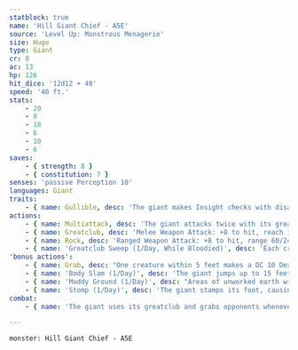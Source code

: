 ```yaml
---
statblock: true
name: 'Hill Giant Chief - A5E'
source: 'Level Up: Monstrous Menagerie'
size: Huge
type: Giant
cr: 8
ac: 13
hp: 126
hit_dice: '12d12 + 48'
speed: '40 ft.'
stats:
    - 20
    - 8
    - 18
    - 6
    - 10
    - 6
saves:
    - { strength: 8 }
    - { constitution: 7 }
senses: 'passive Perception 10'
languages: Giant
traits:
    - { name: Gullible, desc: 'The giant makes Insight checks with disadvantage.' }
actions:
    - { name: Multiattack, desc: 'The giant attacks twice with its greatclub.' }
    - { name: Greatclub, desc: 'Melee Weapon Attack: +8 to hit, reach 10 ft., one target. Hit: 18 (3d8 + 5) bludgeoning damage. If the target is a Medium or smaller creature, it makes a DC 16 Strength saving throw, falling prone on a failure.' }
    - { name: Rock, desc: 'Ranged Weapon Attack: +8 to hit, range 60/240 ft., one target. Hit: 26 (6d6 + 5) bludgeoning damage. If the target is a Medium or smaller creature, it makes a DC 16 Strength saving throw, falling prone on a failure. In lieu of a rock, the giant can throw a grappled Medium or smaller creature up to 30 feet. On a hit, the target and the thrown creature both take 15 (3d6 + 5) bludgeoning damage. On a miss, only the thrown creature takes the damage. The thrown creature falls prone in an unoccupied space 5 feet from the target.' }
    - { name: 'Greatclub Sweep (1/Day, While Bloodied)', desc: 'Each creature within 10 feet makes a DC 16 Dexterity saving throw. On a failure, a creature takes 18 (3d8 + 5) bludgeoning damage, is pushed 10 feet away from the giant, and falls prone.' }
'bonus actions':
    - { name: Grab, desc: "One creature within 5 feet makes a DC 10 Dexterity saving throw. On a failure, it is grappled (escape DC 16). Until this grapple ends, the giant can't grab another target, and it makes greatclub attacks with advantage against the grappled target." }
    - { name: 'Body Slam (1/Day)', desc: 'The giant jumps up to 15 feet horizontally without provoking opportunity attacks and falls prone in a space containing one or more creatures. Each creature in its space when it lands makes a DC 15 Dexterity saving throw, taking 19 (3d8 + 6) bludgeoning damage and falling prone on a failure. On a success, the creature takes half damage and is pushed 5 feet to an unoccupied space of its choice. If that space is occupied, the creature falls prone.' }
    - { name: 'Muddy Ground (1/Day)', desc: "Areas of unworked earth within 60 feet magically become swampy mud for 1 minute or until the giant dies. These areas become difficult terrain. Prone creatures in the area when the mud appears or that fall prone in the area make a DC 15 Strength saving throw. On a failure, the creature's Speed drops to 0 as it becomes stuck in the mud. A creature can use its action to make a DC 15 Strength check, freeing itself on a success." }
    - { name: 'Stomp (1/Day)', desc: 'The giant stamps its foot, causing the ground to tremble. Each creature within 60 feet makes a DC 15 Dexterity saving throw. On a failure, it falls prone.' }
combat:
    - { name: 'The giant uses its greatclub and grabs opponents whenever it can', desc: "When it has a creature grabbed, it's not always clever enough to focus its attacks on that target. The giant might surrender if it's damaged by a particularly flashy magical effect while it's bloodied." }

---
```

```statblock
monster: Hill Giant Chief - A5E
```
